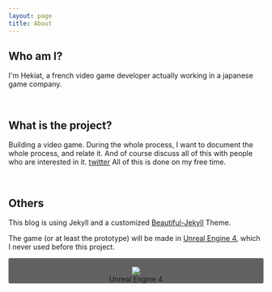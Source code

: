 ```yaml
---
layout: page
title: About
---
```


## Who am I?

I'm Hekiat, a french video game developer actually working in a japanese game company.

&nbsp;
## What is the project?

Building a video game. During the whole process, I want to document the whole process, and relate it.
And of course discuss all of this with people who are interested in it. [twitter](https://twitter.com/Hekiat)
All of this is done on my free time.

&nbsp;

## Others

This blog is using Jekyll and a customized [Beautiful-Jekyll](https://github.com/daattali/beautiful-jekyll#readme) Theme.

The game (or at least the prototype) will be made in [Unreal Engine 4](https://www.unrealengine.com/en-US/what-is-unreal-engine-4), which I never used before this project.

<div style="background: #616161; border-radius: 3px;">
    <br />
    <div align="center">
        <img src="../img/ue4.png" />
        <br />
        Unreal Engine 4
    </div>
</div>
&nbsp;

